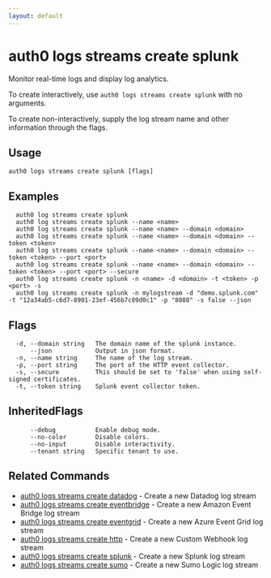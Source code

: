 ```yaml
---
layout: default
---
```

# auth0 logs streams create splunk

Monitor real-time logs and display log analytics.

To create interactively, use `auth0 logs streams create splunk` with no arguments.

To create non-interactively, supply the log stream name and other information through the flags.

## Usage
```
auth0 logs streams create splunk [flags]
```

## Examples

```
  auth0 log streams create splunk
  auth0 log streams create splunk --name <name>
  auth0 log streams create splunk --name <name> --domain <domain>
  auth0 log streams create splunk --name <name> --domain <domain> --token <token>
  auth0 log streams create splunk --name <name> --domain <domain> --token <token> --port <port>
  auth0 log streams create splunk --name <name> --domain <domain> --token <token> --port <port> --secure
  auth0 log streams create splunk -n <name> -d <domain> -t <token> -p <port> -s
  auth0 log streams create splunk -n mylogstream -d "demo.splunk.com" -t "12a34ab5-c6d7-8901-23ef-456b7c89d0c1" -p "8088" -s false --json
```


## Flags

```
  -d, --domain string   The domain name of the splunk instance.
      --json            Output in json format.
  -n, --name string     The name of the log stream.
  -p, --port string     The port of the HTTP event collector.
  -s, --secure          This should be set to 'false' when using self-signed certificates.
  -t, --token string    Splunk event collector token.
```


## InheritedFlags

```
      --debug           Enable debug mode.
      --no-color        Disable colors.
      --no-input        Disable interactivity.
      --tenant string   Specific tenant to use.
```


## Related Commands

- [auth0 logs streams create datadog](auth0_logs_streams_create_datadog.md) - Create a new Datadog log stream
- [auth0 logs streams create eventbridge](auth0_logs_streams_create_eventbridge.md) - Create a new Amazon Event Bridge log stream
- [auth0 logs streams create eventgrid](auth0_logs_streams_create_eventgrid.md) - Create a new Azure Event Grid log stream
- [auth0 logs streams create http](auth0_logs_streams_create_http.md) - Create a new Custom Webhook log stream
- [auth0 logs streams create splunk](auth0_logs_streams_create_splunk.md) - Create a new Splunk log stream
- [auth0 logs streams create sumo](auth0_logs_streams_create_sumo.md) - Create a new Sumo Logic log stream


